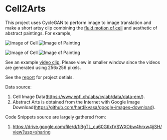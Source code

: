# Cell2Arts
This project uses CycleGAN to perform image to image translation and make a short artsy clip combining the [fluid motion of cell](https://drive.google.com/file/d/1BMKixrCCqmxqJJ6VJxF7zu1KJyetjE2w/view?usp=sharing) and aesthetic of abstract paintings. For example,

![Image of Cell](https://github.com/Hazarre/Cell2Arts/tree/master/image/cell.jpg)
![Image of Painting](https://github.com/Hazarre/Cell2Arts/tree/master/image/arts.jpg)

![Image of Cell](https://drive.google.com/open?id=1Bp8lvru82lhfA7tNFbfmYO4dI_jyWLCT)
![Image of Painting](https://drive.google.com/open?id=1DWtix0irf8lDC4v_tIA_5ia2XSGfHoas)

See an example [video clip](https://drive.google.com/file/d/1iBgTL_cu60GtlxfVSWXObw4hrxw4jjSH/view?usp=sharing). Please view in smaller window since the videos are generated using 256x256 pixels.

See the [report](https://docs.google.com/document/d/1c-tMGg52UeaOi2xyilOuW7Vp3kLkTD1hvgQzjMHomK4/edit?usp=sharing) for project detials.

Data source: 
1. Cell Image Data(https://www.epfl.ch/labs/cvlab/data/data-em/).
2. Abstract Arts is obtained from the Internet with Google Image Download(https://github.com/hardikvasa/google-images-download). 

Code Snippets source are largely gathered from: 
1) https://drive.google.com/file/d/1iBgTL_cu60GtlxfVSWXObw4hrxw4jjSH/view?usp=sharing
